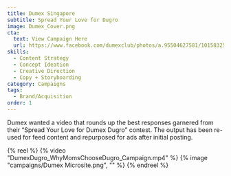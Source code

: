 ```yaml
---
title: Dumex Singapore
subtitle: Spread Your Love for Dugro
image: Dumex_Cover.png
cta:
  text: View Campaign Here
  url: https://www.facebook.com/dumexclub/photos/a.95504627581/10158325306562582/?type=3
skills:
  - Content Strategy
  - Concept Ideation
  - Creative Direction
  - Copy + Storyboarding
category: Campaigns
tags:
  - Brand/Acquisition
order: 1
---
```


Dumex wanted a video that rounds up the best responses garnered from their “Spread Your Love for Dumex Dugro” contest. The output has been re-used for feed content and repurposed for ads after initial posting.

{% reel %}
  {% video "DumexDugro_WhyMomsChooseDugro_Campaign.mp4" %}
  {% image "campaigns/Dumex Microsite.png", "" %}
{% endreel %}
